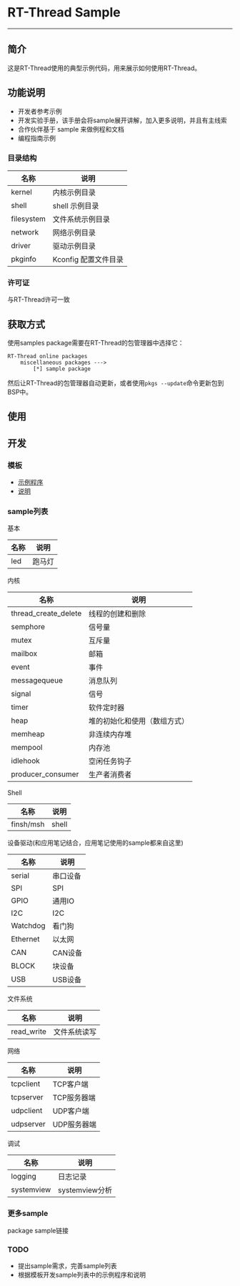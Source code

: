 # RT-Thread Sample #

---

## 简介 ##

这是RT-Thread使用的典型示例代码，用来展示如何使用RT-Thread。

## 功能说明 ##

* 开发者参考示例
* 开发实验手册，该手册会将sample展开讲解，加入更多说明，并且有主线索
* 合作伙伴基于 sample 来做例程和文档
* 编程指南示例

### 目录结构 ###

| 名称 | 说明 |
| ---- | ---- |
| kernel | 内核示例目录 |
| shell | shell 示例目录 |
| filesystem | 文件系统示例目录 |
| network | 网络示例目录 |
| driver | 驱动示例目录 |
| pkginfo | Kconfig 配置文件目录 |

### 许可证 ###

与RT-Thread许可一致

## 获取方式 ##

使用samples package需要在RT-Thread的包管理器中选择它：

    RT-Thread online packages
        miscellaneous packages --->
            [*] sample package

然后让RT-Thread的包管理器自动更新，或者使用`pkgs --update`命令更新包到BSP中。

## 使用 ##

## 开发 ##

### 模板 ###

* [示例程序](kernel/sample/sample.c)
* [说明](kernel/sample/README.md)

### sample列表 ###

基本

| 名称 | 说明 |
| ---- | ---- |
| led | 跑马灯 |

内核

| 名称 | 说明 |
| ---- | ---- |
| thread_create_delete | 线程的创建和删除 |
| semphore | 信号量 |
| mutex | 互斥量 |
| mailbox | 邮箱 |
| event | 事件 |
| messagequeue | 消息队列 |
| signal | 信号 |
| timer | 软件定时器 |
| heap | 堆的初始化和使用（数组方式） |
| memheap | 非连续内存堆 |
| mempool | 内存池 |
| idlehook | 空闲任务钩子 |
| producer_consumer | 生产者消费者 |

Shell

| 名称 | 说明 |
| ---- | ---- |
| finsh/msh | shell |

设备驱动(和应用笔记结合，应用笔记使用的sample都来自这里)

| 名称 | 说明 |
| ---- | ---- |
| serial | 串口设备 |
| SPI | SPI |
| GPIO | 通用IO |
| I2C | I2C |
| Watchdog | 看门狗 |
| Ethernet | 以太网 |
| CAN | CAN设备 |
| BLOCK | 块设备 |
| USB | USB设备 |

文件系统

| 名称 | 说明 |
| ---- | ---- |
| read_write | 文件系统读写 |

网络

| 名称 | 说明 |
| ---- | ---- |
| tcpclient | TCP客户端 |
| tcpserver | TCP服务器端 |
| udpclient | UDP客户端 |
| udpserver | UDP服务器端 |

调试

| 名称 | 说明 |
| ---- | ---- |
| logging | 日志记录 |
| systemview | systemview分析 |

### 更多sample ###

package sample链接

### TODO ###

* 提出sample需求，完善sample列表
* 根据模板开发sample列表中的示例程序和说明